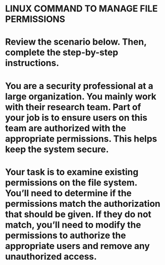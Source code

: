 # LINUX COMMAND TO MANAGE FILE PERMISSIONS

# Review the scenario below. Then, complete the step-by-step instructions.

# You are a security professional at a large organization. You mainly work with their research team. Part of your job is to ensure users on this team are authorized with the appropriate permissions. This helps keep the system secure. 

# Your task is to examine existing permissions on the file system. You’ll need to determine if the permissions match the authorization that should be given. If they do not match, you’ll need to modify the permissions to authorize the appropriate users and remove any unauthorized access.
